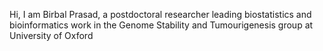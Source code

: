 Hi, 
I am Birbal Prasad, a postdoctoral researcher leading biostatistics and bioinformatics work in the Genome Stability and Tumourigenesis group at University of Oxford
